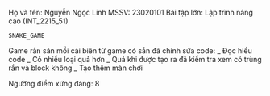 Họ và tên: Nguyễn Ngọc Linh
MSSV: 23020101
Bài tập lớn: Lập trình nâng cao (INT_2215_51)

    SNAKE_GAME
Game rắn săn mồi cải biên từ game có sẵn đã chỉnh sửa code:
_ Đọc hiểu code 
_ Có nhiểu loại quả hơn
_ Quả khi được tạo ra đã kiểm tra xem có trùng rắn và block không
_ Tạo thêm màn chơi

Ngưỡng điểm xứng đáng: 8